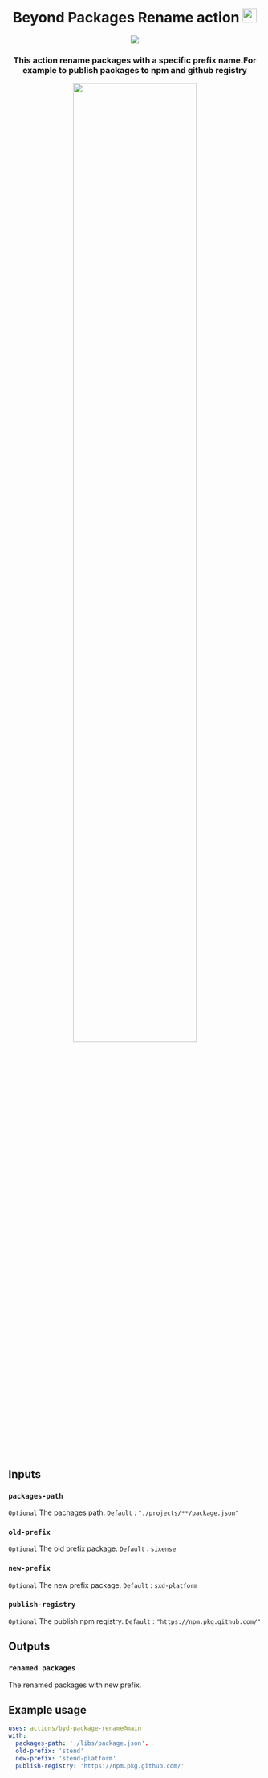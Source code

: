 <h1 align="center">Beyond Packages Rename action <img style="width:28px;height:28px;" src="https://user-images.githubusercontent.com/55245802/175317613-21f8f2d1-b33e-4b34-ae50-bd6cc7f61ba8.png"></img></h1> 

<p align="center">
<img src="https://github.com/sfelli/byd-package-rename/actions/workflows/main.yml/badge.svg"></img>
<p>

<h3 align="center">This action rename packages with a specific prefix name.For example to publish packages to npm and github registry</h3>
<p align="center" >
<img style="width:70%" src="https://user-images.githubusercontent.com/55245802/175319469-c1b5855e-0d54-4d9b-bb19-0e0e76929b37.png"></img>
<p>
  
## Inputs

### `packages-path`

`Optional` The pachages path. `Default` : `"./projects/**/package.json"`

### `old-prefix`

`Optional` The old prefix package. `Default` : `sixense`

### `new-prefix` 
`Optional` The new prefix package. `Default` : `sxd-platform`
  
### `publish-registry`

`Optional` The publish npm registry. `Default` : `"https://npm.pkg.github.com/"`
  
## Outputs

### `renamed packages`

The renamed packages with new prefix.

## Example usage

```yaml
uses: actions/byd-package-rename@main
with:
  packages-path: './libs/package.json'.
  old-prefix: 'stend'
  new-prefix: 'stend-platform'
  publish-registry: 'https://npm.pkg.github.com/'

```
